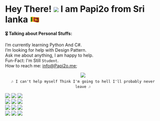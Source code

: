# Hey There! <img src="https://raw.githubusercontent.com/MartinHeinz/MartinHeinz/master/wave.gif" width="30px"> I am Papi2o from Sri lanka <img src="https://raw.githubusercontent.com/Papi2o/papi2o/main/flag-country.gif" width="30px">

 <b>🎖 Talking about Personal Stuffs:</b></br>
 
I’m currently learning Python And C#.</br>I’m looking for help with Design Pattern.</br>Ask me about anything, I am happy to help.</br>Fun-Fact: I'm Still <code>Student</code>.</br>How to reach me: info@Papi2o.me;</br>
<p align="center">
  <a href="https://t.me/papi2o"><img width="350px" src="https://user-images.githubusercontent.com/77770753/117139498-f081c400-adc9-11eb-9aaf-f895a54ecc67.gif"></a>
  </br><code>🎶 I can't help myself Think I'm going to hell I'll probably never leave 🎶</code>
</p>
  <!-- Your languages and tools. Be careful with the alignment. 
  You can use this sites to get logos: https://www.vectorlogo.zone or https://simpleicons.org/
  -->
  <code><img width="10%" src="https://www.vectorlogo.zone/logos/java/java-ar21.svg"></code>
  <code><img width="10%" src="https://www.vectorlogo.zone/logos/kotlinlang/kotlinlang-ar21.svg"></code>
  <code><img width="10%" src="https://www.vectorlogo.zone/logos/android/android-ar21.svg"></code>
  <br />
  <code><img width="10%" src="https://www.vectorlogo.zone/logos/gradle/gradle-ar21.svg"></code>
  <code><img width="10%" src="https://www.vectorlogo.zone/logos/circleci/circleci-ar21.svg"></code>
  <code><img width="10%" src="https://www.vectorlogo.zone/logos/json/json-ar21.svg"></code>
  <br />
  <code><img width="10%" src="https://www.vectorlogo.zone/logos/mysql/mysql-ar21.svg"></code>
  <code><img width="10%" src="https://www.vectorlogo.zone/logos/sqlite/sqlite-ar21.svg"></code>
  <code><img width="10%" src="https://www.vectorlogo.zone/logos/firebase/firebase-ar21.svg"></code>
  <br />
  <code><img width="10%" src="https://www.vectorlogo.zone/logos/git-scm/git-scm-ar21.svg"></code>
  <code><img width="10%" src="https://www.vectorlogo.zone/logos/yaml/yaml-ar21.svg"></code>
  <code><img width="10%" src="https://www.vectorlogo.zone/logos/gnu_bash/gnu_bash-ar21.svg"></code>
</p>
